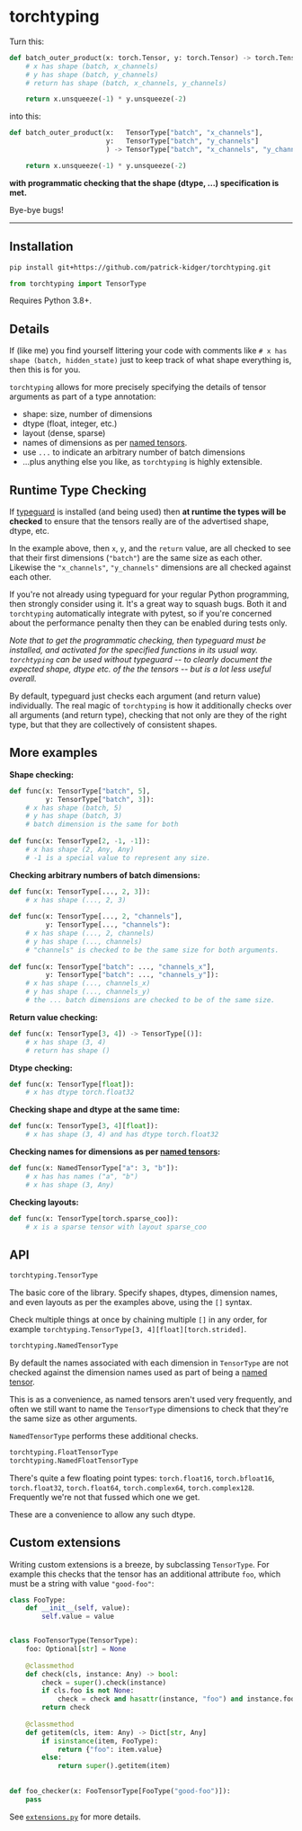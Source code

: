 # torchtyping

Turn this:
```python
def batch_outer_product(x: torch.Tensor, y: torch.Tensor) -> torch.Tensor:
    # x has shape (batch, x_channels)
    # y has shape (batch, y_channels)
    # return has shape (batch, x_channels, y_channels)

    return x.unsqueeze(-1) * y.unsqueeze(-2)
```
into this:
```python
def batch_outer_product(x:   TensorType["batch", "x_channels"],
                        y:   TensorType["batch", "y_channels"]
                        ) -> TensorType["batch", "x_channels", "y_channels"]:

    return x.unsqueeze(-1) * y.unsqueeze(-2)
```
**with programmatic checking that the shape (dtype, ...) specification is met.**

Bye-bye bugs!

---

## Installation

```bash
pip install git+https://github.com/patrick-kidger/torchtyping.git
```

```python
from torchtyping import TensorType
```

Requires Python 3.8+.

## Details

If (like me) you find yourself littering your code with comments like `# x has shape (batch, hidden_state)` just to keep track of what shape everything is, then this is for you.

`torchtyping` allows for more precisely specifying the details of tensor arguments as part of a type annotation:

- shape: size, number of dimensions
- dtype (float, integer, etc.)
- layout (dense, sparse)
- names of dimensions as per [named tensors](https://pytorch.org/docs/stable/named_tensor.html).
- use `...` to indicate an arbitrary number of batch dimensions
- ...plus anything else you like, as `torchtyping` is highly extensible.

## Runtime Type Checking

If [typeguard](https://github.com/agronholm/typeguard) is installed (and being used) then **at runtime the types will be checked** to ensure that the tensors really are of the advertised shape, dtype, etc.

In the example above, then `x`, `y`, and the `return` value, are all checked to see that their first dimensions (`"batch"`) are the same size as each other. Likewise the `"x_channels"`, `"y_channels"` dimensions are all checked against each other.

If you're not already using typeguard for your regular Python programming, then strongly consider using it. It's a great way to squash bugs. Both it and `torchtyping` automatically integrate with pytest, so if you're concerned about the performance penalty then they can be enabled during tests only.

_Note that to get the programmatic checking, then typeguard must be installed, and activated for the specified functions in its usual way. `torchtyping` can be used without typeguard -- to clearly document the expected shape, dtype etc. of the the tensors -- but is a lot less useful overall._

By default, typeguard just checks each argument (and return value) individually. The real magic of `torchtyping` is how it additionally checks over all arguments (and return type), checking that not only are they of the right type, but that they are collectively of consistent shapes.

## More examples

**Shape checking:**
```python
def func(x: TensorType["batch", 5],
         y: TensorType["batch", 3]):
    # x has shape (batch, 5)
    # y has shape (batch, 3)
    # batch dimension is the same for both
	
def func(x: TensorType[2, -1, -1]):
	# x has shape (2, Any, Any)
	# -1 is a special value to represent any size.
```

**Checking arbitrary numbers of batch dimensions:**
```python	
def func(x: TensorType[..., 2, 3]):
    # x has shape (..., 2, 3)
	
def func(x: TensorType[..., 2, "channels"],
         y: TensorType[..., "channels"):
    # x has shape (..., 2, channels)
    # y has shape (..., channels)
    # "channels" is checked to be the same size for both arguments.
	
def func(x: TensorType["batch": ..., "channels_x"],
         y: TensorType["batch": ..., "channels_y"]):
    # x has shape (..., channels_x)
    # y has shape (..., channels_y)
    # the ... batch dimensions are checked to be of the same size.
```

**Return value checking:**
```python
def func(x: TensorType[3, 4]) -> TensorType[()]:
    # x has shape (3, 4)
    # return has shape ()
```

**Dtype checking:**
```python
def func(x: TensorType[float]):
    # x has dtype torch.float32
```

**Checking shape and dtype at the same time:**
```python
def func(x: TensorType[3, 4][float]):
    # x has shape (3, 4) and has dtype torch.float32
```

**Checking names for dimensions as per [named tensors](https://pytorch.org/docs/stable/named_tensor.html):**
```python
def func(x: NamedTensorType["a": 3, "b"]):
    # x has has names ("a", "b")
    # x has shape (3, Any)
```

**Checking layouts:**
```python
def func(x: TensorType[torch.sparse_coo]):
    # x is a sparse tensor with layout sparse_coo
```

## API

```python
torchtyping.TensorType
```
The basic core of the library. Specify shapes, dtypes, dimension names, and even layouts as per the examples above, using the `[]` syntax.

Check multiple things at once by chaining multiple `[]` in any order, for example `torchtyping.TensorType[3, 4][float][torch.strided]`.

```python
torchtyping.NamedTensorType
```
By default the names associated with each dimension in `TensorType` are not checked against the dimension names used as part of being a [named tensor](https://pytorch.org/docs/stable/named_tensor.html).

This is as a convenience, as named tensors aren't used very frequently, and often we still want to name the `TensorType` dimensions to check that they're the same size as other arguments.

`NamedTensorType` performs these additional checks.

```python
torchtyping.FloatTensorType
torchtyping.NamedFloatTensorType
```
There's quite a few floating point types: `torch.float16`, `torch.bfloat16`, `torch.float32`, `torch.float64`, `torch.complex64`, `torch.complex128`. Frequently we're not that fussed which one we get.

These are a convenience to allow any such dtype.

## Custom extensions

Writing custom extensions is a breeze, by subclassing `TensorType`. For example this checks that the tensor has an additional attribute `foo`, which must be a string with value `"good-foo"`:

```python
class FooType:
    def __init__(self, value):
        self.value = value


class FooTensorType(TensorType):
    foo: Optional[str] = None
    
    @classmethod
    def check(cls, instance: Any) -> bool:
        check = super().check(instance)
        if cls.foo is not None:
            check = check and hasattr(instance, "foo") and instance.foo == cls.foo
        return check
        
    @classmethod
    def getitem(cls, item: Any) -> Dict[str, Any]
        if isinstance(item, FooType):
            return {"foo": item.value}
        else:
            return super().getitem(item)
			
			
def foo_checker(x: FooTensorType[FooType("good-foo")]):
    pass
```

See [`extensions.py`](./examples/extensions.py) for more details.